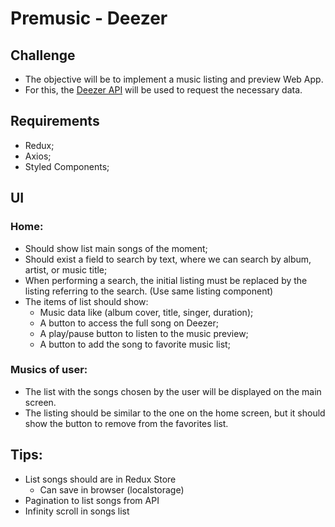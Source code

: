 # Premusic - Deezer

## Challenge

- The objective will be to implement a music listing and preview Web App.
- For this, the [Deezer API](https://developers.deezer.com/api/explorer?url=chart) will be used to request the necessary data.

## Requirements

- Redux;
- Axios;
- Styled Components;

## UI

### Home:

- Should show list main songs of the moment;
- Should exist a field to search by text, where we can search by album, artist, or music title;
- When performing a search, the initial listing must be replaced by the listing referring to the search. (Use same listing component)
- The items of list should show:
  - Music data like (album cover, title, singer, duration);
  - A button to access the full song on Deezer;
  - A play/pause button to listen to the music preview;
  - A button to add the song to favorite music list;

### Musics of user:

- The list with the songs chosen by the user will be displayed on the main screen.
- The listing should be similar to the one on the home screen, but it should show the button to remove from the favorites list.

## Tips:

- List songs should are in Redux Store
  - Can save in browser (localstorage)
- Pagination to list songs from API
- Infinity scroll in songs list
